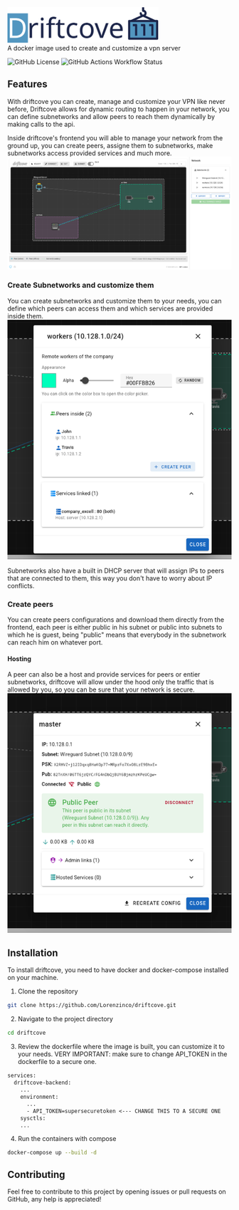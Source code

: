 
<picture>
  <source
    media="(prefers-color-scheme: dark)"
    srcset="backend/assets/driftcove_dark.svg"
    type="image/svg+xml"
  />
  <img
    src="backend/assets/driftcove_light.svg"
    alt="Driftcove Logo"
    style="height: 80px;"
  />
</picture>
<br>
A docker image used to create and customize a vpn server

![GitHub License](https://img.shields.io/github/license/lorenzinco/driftcove?style=for-the-badge&link=https%3A%2F%2Fgithub.com%2FLorenzinco%2Fdriftcove%3Ftab%3DMIT) ![GitHub Actions Workflow Status](https://img.shields.io/github/actions/workflow/status/lorenzinco/driftcove/test_wireguard.yml?style=for-the-badge)



## Features

With driftcove you can create, manage and customize your VPN like never before, Driftcove allows for dynamic routing to happen in your network, you can define subnetworks and allow peers to reach them dynamically by making calls to the api.


Inside driftcove's frontend you will able to manage your network from the ground up, you can create peers, assigne them to subnetworks, make subnetworks access provided services and much more.
![Overview](https://raw.githubusercontent.com/lorenzinco/driftcove/main/backend/assets/overview.png)

### Create Subnetworks and customize them
You can create subnetworks and customize them to your needs, you can define which peers can access them and which services are provided inside them.
![Subnetworks](https://raw.githubusercontent.com/lorenzinco/driftcove/main/backend/assets/create_and_customize_subnets.png)

Subnetworks also have a built in DHCP server that will assign IPs to peers that are connected to them, this way you don't have to worry about IP conflicts.

### Create peers
You can create peers configurations and download them directly from the frontend, each peer is either public in his subnet or public into subnets to which he is guest, being "public" means that everybody in the subnetwork can reach him on whatever port. 
#### Hosting
A peer can also be a host and provide services for peers or entier subnetworks, driftcove will allow under the hood only the traffic that is allowed by you, so you can be sure that your network is secure.
![Peers](https://raw.githubusercontent.com/lorenzinco/driftcove/main/backend/assets/peerInfo.png)

## Installation
To install driftcove, you need to have docker and docker-compose installed on your machine.

1. Clone the repository
```bash
git clone https://github.com/Lorenzinco/driftcove.git
```

2. Navigate to the project directory
```bash
cd driftcove
``` 

3. Review the dockerfile where the image is built, you can customize it to your needs. VERY IMPORTANT: make sure to change API_TOKEN in the dockerfile to a secure one.
```compose
services:
  driftcove-backend:
    ...
    environment:
      ...
      - API_TOKEN=supersecuretoken <--- CHANGE THIS TO A SECURE ONE
    sysctls:
    ...
```

4. Run the containers with compose
```bash
docker-compose up --build -d
```

## Contributing
Feel free to contribute to this project by opening issues or pull requests on GitHub, any help is appreciated!